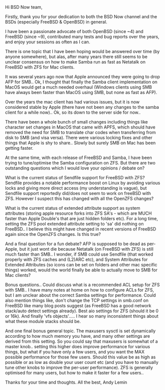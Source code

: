Hi BSD Now team,

Firstly, thank you for your dedication to both the BSD Now channel and the BSDs (especially FreeBSD & OpenBSD) in general.

I have been a passionate advocate of both OpenBSD (since ~4) and FreeBSD (since ~9), contributed many tests and bug reports over the years, and enjoy your sessions as often as I can.

There is one topic that I have been hoping would be answered over time (by anyone somewhere), but alas, after many years there still seems to be unclear consensus on how to make Samba run as fast as Netatalk on FreeBSD with ZFS for Mac clients.

It was several years ago now that Apple announced they were going to drop AFP for SMB.. Ok, I thought that finally the Samba client implementation on MacOS would get a much needed overhaul (Windows clients using SMB have always been faster than MacOS using SMB, but none as fast as AFP).

Over the years the mac client has had various issues, but it is now considered stable by Apple (there have not been any changes to the samba client for a while now).. Ok, so its down to the server side for now..

There have been a whole bunch of small changes including things like character set changes in MacOS that came with APFS, which should have removed the need for SMB to translate char codes when transferring from disk to SMB (and visa versa). There were various locking fixes and other things that Apple is shy to share.. Slowly but surely SMB on Mac has been getting faster.

At the same time, with each release of FreeBSD and Samba, I have been trying to tune/optimise the Samba configuration on ZFS. But there are two outstanding questions which I would love your opinions / debate on?

What is the current status of Sendfile support for FreeBSD with ZFS? Sendfile provides a notable performance boost on Linux by avoiding various locks and giving more direct access (my understanding is vague), but Sendfile support reportedly did/does not seem to work on freeBSD with ZFS. However I suspect this has changed with all the OpenZFS changes?

What is the current status of extended attribute support as system attributes (storing apple resource forks into ZFS SA's - which are MUCH faster than Apple Double's that are just hidden folders etc). For a long time, setting the ZFS pool extended attribute setting to 'sa' did nothing on FreeBSD.. I believe this might have changed in recent versions of FreeBSD again since the OpenZFS changes. Is this true?

And a final question for a fun debate? AFP is supposed to be dead as per-Apple, but it just wont die because Netatalk (on FreeBSD with ZFS) is still much faster than SMB.. I wonder, if SMB could use Sendfile (that worked properly with ZFS caches and (L2)ARC etc), and System Attributes for Extended Attributes (so icons can be set on folders and other mac specific things) worked, would the world finally be able to actually move to SMB for Mac clients?

Bonus questions.. Could discuss what is a recommended ACL setup for ZFS with SMB.. I have many notes at home on how to configure ACLs for ZFS, but I am unclear about the correct Samba settings for performance. Could also mention things like, don't change the TCP settings in smb.conf on FreeBSD like many blog posts suggest (as FreeBSD has a good network stack/auto detect settings already). Best aio settings for ZFS (should it be 0 or 16k). And finally 'vfs objects'..... I hear so many inconsistent things about what these module stacks should be.

And one final bonus general topic. The maxusers sysctl is set dynamically according to how much memory you have, and many other settings are derived from this setting. So you could say that maxusers is somewhat of a master knob.. setting this higher does improve performance for various things, but what if you have only a few users, and you want the MAX possible performance for those few users. Should this value be as high as possible or as low as double your user count etc (and you have to manually tune other knobs to improve the per-user performance). ZFS is generally optimised for many users, but how to make it faster for a few users..

Thanks for your time and thoughts.
All the best,
Andy Lemin
